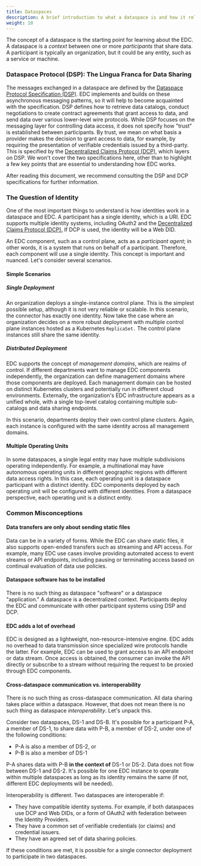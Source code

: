 ```yaml
---
title: Dataspaces
description: A brief introduction to what a dataspace is and how it relates to EDC.
weight: 10
---
```


The concept of a dataspace is the starting point for learning about the EDC. A dataspace is a *context* between one or more *participants* that share data. A participant is typically an organization, but it could be any entity, such as a service or machine.

### Dataspace Protocol (DSP): The Lingua Franca for Data Sharing

The messages exchanged in a dataspace are defined by the [Dataspace Protocol Specification (DSP)](https://github.com/eclipse-dataspace-protocol-base/DataspaceProtocol). EDC implements and builds on these asynchronous messaging patterns, so it will help to become acquainted with the specification. DSP defines how to retrieve data catalogs, conduct negotiations to create contract agreements that grant access to data, and send data over various lower-level wire protocols. While DSP focuses on the messaging layer for controlling data access, it does not specify how "trust" is established between participants. By trust, we mean on what basis a provider makes the decision to grant access to data, for example, by requiring the presentation of verifiable credentials issued by a third-party. This is specified by the [Decentralized Claims Protocol (DCP)](https://github.com/eclipse-dataspace-dcp/decentralized-claims-protocol), which layers on DSP. We won't cover the two specifications here, other than to highlight a few key points that are essential to understanding how EDC works.

After reading this document, we recommend consulting the DSP and DCP specifications for further information.

### The Question of Identity

One of the most important things to understand is how identities work in a dataspace and EDC. A participant has a single identity, which is a URI. EDC supports multiple identity systems, including OAuth2 and the [Decentralized Claims Protocol (DCP).](https://github.com/eclipse-dataspace-dcp/decentralized-claims-protocol) If DCP is used, the identity will be a Web DID.

An EDC component, such as a control plane, acts as a *participant agent*; in other words, it is a system that runs on behalf of a participant. Therefore, each component will use a single identity. This concept is important and nuanced. Let's consider several scenarios.

#### Simple Scenarios
##### Single Deployment

An organization deploys a single-instance control plane.  This is the simplest possible setup, although it is not very reliable or scalable. In this scenario, the connector has exactly one identity. Now take the case where an organization decides on a more robust deployment with multiple control plane instances hosted as a Kubernetes `ReplicaSet.` The control plane instances still share the same identity.

##### Distributed Deployment

EDC supports the concept of *management domains*, which are realms of control. If different departments want to manage EDC components independently, the organization can define management domains where those components are deployed. Each management domain can be hosted on distinct Kubernetes clusters and potentially run in different cloud environments. Externally, the organization's EDC infrastructure appears as a unified whole, with a single top-level catalog containing multiple sub-catalogs and data sharing endpoints.

In this scenario, departments deploy their own control plane clusters. Again, each instance is configured with the same identity across all management domains.

#### Multiple Operating Units

In some dataspaces, a single legal entity may have multiple subdivisions operating independently. For example, a multinational may have autonomous operating units in different geographic regions with different data access rights. In this case, each operating unit is a dataspace participant with a distinct identity. EDC components deployed by each operating unit will be configured with different identities. From a dataspace perspective, each operating unit is a distinct entity.
### Common Misconceptions
#### Data transfers are only about sending static files

Data can be in a variety of forms. While the EDC can share static files, it also supports open-ended transfers such as streaming and API access. For example, many EDC use cases involve providing automated access to event streams or API endpoints, including pausing or terminating access based on continual evaluation of data use policies.

#### Dataspace software has to be installed

There is no such thing as dataspace "software" or a dataspace "application." A dataspace is a decentralized context. Participants deploy the EDC and communicate with other participant systems using DSP and DCP.

#### EDC adds a lot of overhead

EDC is designed as a lightweight, non-resource-intensive engine. EDC adds no overhead to data transmission since specialized wire protocols handle the latter. For example, EDC can be used to grant access to an API endpoint or data stream. Once access is obtained, the consumer can invoke the API directly or subscribe to a stream without requiring the request to be proxied through EDC components.
#### Cross-dataspace communication vs. interoperability

There is no such thing as cross-dataspace communication. All data sharing takes place within a dataspace. However, that does not mean there is no such thing as dataspace *interoperability*. Let's unpack this.

Consider two dataspaces, DS-1 and DS-B. It's possible for a participant P-A, a member of DS-1, to share data with P-B, a member of DS-2, under one of the following conditions:
- P-A is also a member of DS-2, or
- P-B is also a member of DS-1

P-A shares data with P-B **in the context of** DS-1 or DS-2. Data does not flow between DS-1 and DS-2. It's possible for one EDC instance to operate within multiple dataspaces as long as its identity remains the same (if not, different EDC deployments will be needed).

Interoperability is different. Two dataspaces are interoperable if:

- They have compatible identity systems. For example, if both dataspaces use DCP and Web DIDs, or a form of OAuth2 with federation between the Identity Providers.
- They have a common set of verifiable credentials (or claims) and credential issuers.
- They have an agreed set of data sharing policies.

If these conditions are met, it is possible for a single connector deployment to participate in two dataspaces.
